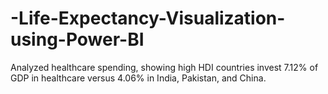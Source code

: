 # -Life-Expectancy-Visualization-using-Power-BI
Analyzed healthcare spending, showing high HDI countries invest 7.12% of GDP in healthcare versus 4.06% in India, Pakistan, and China.
